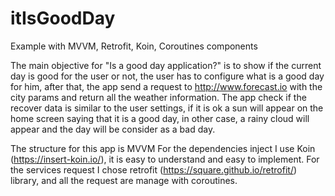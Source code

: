 # itIsGoodDay
Example with MVVM, Retrofit, Koin, Coroutines components


The main objective for "Is a good day application?" is to show if the current day is good for the user or not, the user has to configure what is a good day for him, after that, the app send a request to http://www.forecast.io with the city params and return all the weather information. The app check if the recover data is similar to the user settings, if it is ok a sun will appear on the home screen saying that it is a good day, in other case, a rainy cloud will appear and the day will be consider as a bad day.

The structure for this app is MVVM
For the dependencies inject I use Koin (https://insert-koin.io/), it is easy to understand and easy to implement.
For the services request I chose retrofit (https://square.github.io/retrofit/) library, and all the request are manage with coroutines.

